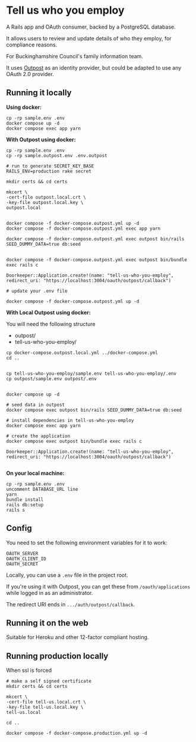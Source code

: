# Tell us who you employ

A Rails app and OAuth consumer, backed by a PostgreSQL database.

It allows users to review and update details of who they employ, for compliance reasons.

For Buckinghamshire Council's family information team.

It uses [Outpost](https://github.com/wearefuturegov/outpost) as an identity provider, but could be adapted to use any OAuth 2.0 provider.

## Running it locally

**Using docker:**

```
cp -rp sample.env .env
docker compose up -d
docker compose exec app yarn
```

**With Outpost using docker:**

```
cp -rp sample.env .env
cp -rp sample.outpost.env .env.outpost

# run to generate SECRET_KEY_BASE
RAILS_ENV=production rake secret

mkdir certs && cd certs

mkcert \
-cert-file outpost.local.crt \
-key-file outpost.local.key \
outpost.local


docker compose -f docker-compose.outpost.yml up -d
docker compose -f docker-compose.outpost.yml exec app yarn

docker compose -f docker-compose.outpost.yml exec outpost bin/rails SEED_DUMMY_DATA=true db:seed


docker compose -f docker-compose.outpost.yml exec outpost bin/bundle exec rails c

Doorkeeper::Application.create!(name: "tell-us-who-you-employ", redirect_uri: "https://localhost:3004/oauth/outpost/callback")

# update your .env file

docker compose -f docker-compose.outpost.yml up -d

```

**With Local Outpost using docker:**

You will need the following structure

- outpost/
- tell-us-who-you-employ/

```
cp docker-compose.outpost.local.yml ../docker-compose.yml
cd ..


cp tell-us-who-you-employ/sample.env tell-us-who-you-employ/.env
cp outpost/sample.env outpost/.env


docker compose up -d

# seed data in outpost
docker compose exec outpost bin/rails SEED_DUMMY_DATA=true db:seed

# install dependencies in tell-us-who-you-employ
docker compose exec app yarn

# create the application
docker compose exec outpost bin/bundle exec rails c

Doorkeeper::Application.create!(name: "tell-us-who-you-employ", redirect_uri: "https://localhost:3004/oauth/outpost/callback")


```

**On your local machine:**

```
cp -rp sample.env .env
uncomment DATABASE_URL line
yarn
bundle install
rails db:setup
rails s
```

## Config

You need to set the following environment variables for it to work:

```
OAUTH_SERVER
OAUTH_CLIENT_ID
OAUTH_SECRET
```

Locally, you can use a `.env` file in the project root.

If you're using it with Outpost, you can get these from `/oauth/applications` while logged in as an administrator.

The redirect URI ends in `.../auth/outpost/callback`.

## Running it on the web

Suitable for Heroku and other 12-factor compliant hosting.

## Running production locally

When ssl is forced

```
# make a self signed certificate
mkdir certs && cd certs

mkcert \
-cert-file tell-us.local.crt \
-key-file tell-us.local.key \
tell-us.local

cd ..

docker compose -f docker-compose.production.yml up -d

```
